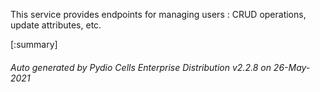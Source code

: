 






This service provides endpoints for managing users : CRUD operations, update attributes, etc.

[:summary]

###### Auto generated by Pydio Cells Enterprise Distribution v2.2.8 on 26-May-2021
